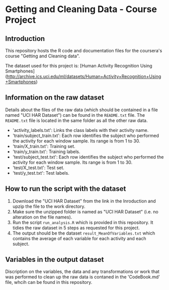 Getting and Cleaning Data - Course Project
==========================================

Introduction
------------
This repository hosts the R code and documentation files for the coursera's course "Getting and Cleaning data".

The dataset used for this project is: [Human Activity Recognition Using Smartphones] (http://archive.ics.uci.edu/ml/datasets/Human+Activity+Recognition+Using+Smartphones)

Information on the raw dataset
------------------------------
Details about the files of the raw data (which should be contained in a file named "UCI HAR Dataset") can be found in the `README.txt` file. 
The `README.txt` file is located in the same folder as all the other raw data. 

- 'activity_labels.txt': Links the class labels with their activity name.
- 'train/subject_train.txt': Each row identifies the subject who performed the activity for each window sample. Its range is from 1 to 30.
- 'train/X_train.txt': Training set.
- 'train/y_train.txt': Training labels.
- 'test/subject_test.txt': Each row identifies the subject who performed the activity for each window sample. Its range is from 1 to 30.
- 'test/X_test.txt': Test set.
- 'test/y_test.txt': Test labels.

How to run the script with the dataset
--------------------------------------
1. Download the "UCI HAR Dataset" from the link in the Inroduction and upzip the file to the work directory. 
2. Make sure the unzipped folder is named as "UCI HAR Dataset" (i.e. no alteration on the file names). 
3. Run the script `run_analysis.R` which is provided in this repository. It tidies the raw dataset in 5 steps as requested for this project.
4. The output should be the dataset `result_MeanOfVariables.txt` which contains the average of each variable for each activity and each subject. 

Variables in the output dataset
-------------------------------
Discription on the variables, the data and any transformations or work that was performed to clean up the raw data is contaned in the 'CodeBook.md' file, whcih can be found in this repository. 
